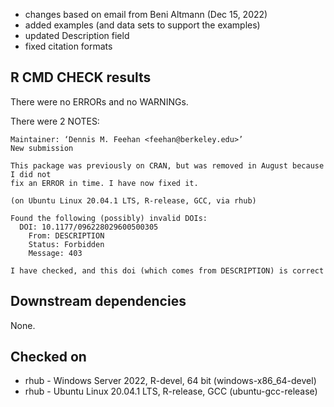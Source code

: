 
* changes based on email from Beni Altmann (Dec 15, 2022)
* added examples (and data sets to support the examples)
* updated Description field
* fixed citation formats

## R CMD CHECK results

There were no ERRORs and no WARNINGs.

There were 2 NOTES:

    Maintainer: ‘Dennis M. Feehan <feehan@berkeley.edu>’
    New submission
    
    This package was previously on CRAN, but was removed in August because I did not
    fix an ERROR in time. I have now fixed it.
    
    (on Ubuntu Linux 20.04.1 LTS, R-release, GCC, via rhub)
    
    Found the following (possibly) invalid DOIs:
      DOI: 10.1177/096228029600500305
        From: DESCRIPTION
        Status: Forbidden
        Message: 403
        
    I have checked, and this doi (which comes from DESCRIPTION) is correct


## Downstream dependencies

None.


## Checked on

* rhub - Windows Server 2022, R-devel, 64 bit (windows-x86_64-devel)
* rhub - Ubuntu Linux 20.04.1 LTS, R-release, GCC (ubuntu-gcc-release)



